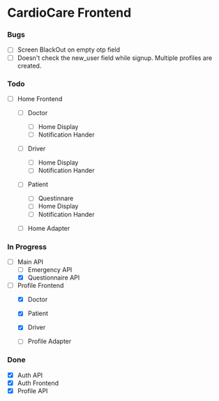 # CardioCare Frontend
### Bugs
- [ ] Screen BlackOut on empty otp field
- [ ] Doesn't check the new_user field while signup. Multiple profiles are created.

### Todo
- [ ] Home Frontend
    - [ ] Doctor
        - [ ] Home Display
        - [ ] Notification Hander
    - [ ] Driver
        - [ ] Home Display
        - [ ] Notification Hander
    - [ ] Patient
        - [ ] Questinnare
        - [ ] Home Display
        - [ ] Notification Hander
    - [ ] Home Adapter


### In Progress
- [ ] Main API
    - [ ] Emergency API
    - [x] Questionnaire API

- [ ] Profile Frontend
    - [x] Doctor
    - [x] Patient
    - [x] Driver
    - [ ] Profile Adapter

    

### Done
- [x] Auth API
- [x] Auth Frontend
- [x] Profile API
